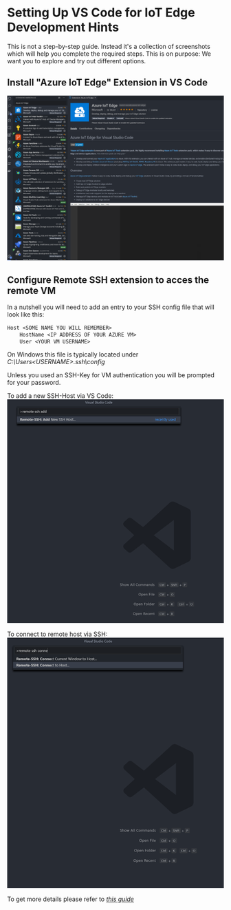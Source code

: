 # Setting Up VS Code for IoT Edge Development Hints #
This is not a step-by-step guide. Instead it's a collection of screenshots which will help you complete the required steps.
This is on purpose: We want you to explore and try out different options.

## Install "Azure IoT Edge" Extension in VS Code
![Search for IoT Edge on Ubuntu](images/vs_code_iotedge_ext.PNG)

## Configure Remote SSH extension to acces the remote VM
In a nutshell you will need to add an entry to your SSH config file that will look like this:

```
Host <SOME NAME YOU WILL REMEMBER>
    HostName <IP ADDRESS OF YOUR AZURE VM>
    User <YOUR VM USERNAME>
```

On Windows this file is typically located under *C:\Users\<USERNAME>\.ssh\config*

Unless you used an SSH-Key for VM authentication you will be prompted for your password.

To add a new SSH-Host via VS Code:
![Search for IoT Edge on Ubuntu](images/vs_code_add_ssh_host.PNG)

To connect to remote host via SSH:
![Search for IoT Edge on Ubuntu](images/vs_code_connect_to_ssh_host.PNG)

To get more details please refer to *[this guide](https://code.visualstudio.com/blogs/2019/07/25/remote-ssh)* 
